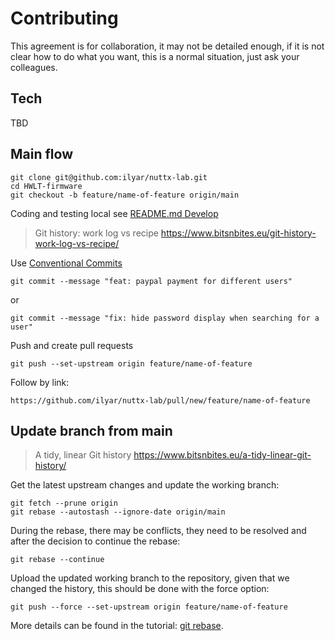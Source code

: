 # Contributing

This agreement is for collaboration, it may not be detailed enough, if it is not clear how to do what you want, this is a normal situation, just ask your colleagues.

## Tech

TBD

## Main flow

```shell
git clone git@github.com:ilyar/nuttx-lab.git
cd HWLT-firmware
git checkout -b feature/name-of-feature origin/main
```

Coding and testing local see [README.md Develop](https://github.com/ilyar/nuttx-lab/blob/main/README.md#develop)

> Git history: work log vs recipe https://www.bitsnbites.eu/git-history-work-log-vs-recipe/

Use [Conventional Commits](https://www.conventionalcommits.org/en/v1.0.0/)

```shell
git commit --message "feat: paypal payment for different users"
```

or

```shell
git commit --message "fix: hide password display when searching for a user"
```

Push and create pull requests

```shell
git push --set-upstream origin feature/name-of-feature
```

Follow by link:

```shell
https://github.com/ilyar/nuttx-lab/pull/new/feature/name-of-feature
```

## Update branch from main

> A tidy, linear Git history  https://www.bitsnbites.eu/a-tidy-linear-git-history/

Get the latest upstream changes and update the working branch:

```shell
git fetch --prune origin
git rebase --autostash --ignore-date origin/main
```

During the rebase, there may be conflicts, they need to be resolved and after the decision to continue the rebase:

```shell
git rebase --continue
```

Upload the updated working branch to the repository, given that we changed the history, this should be done with the force option:

```shell
git push --force --set-upstream origin feature/name-of-feature
```

More details can be found in the tutorial: [git rebase](https://www.atlassian.com/git/tutorials/rewriting-history/git-rebase).
